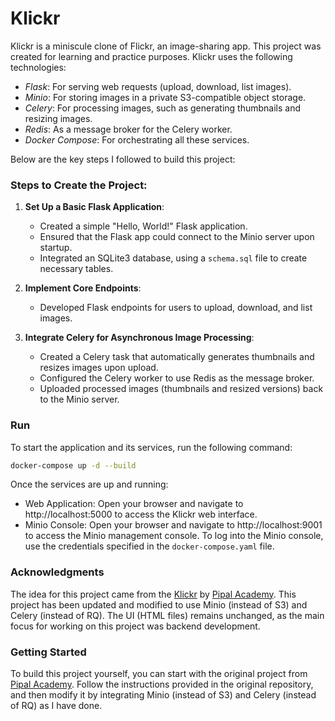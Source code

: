 # Klickr
Klickr is a miniscule clone of Flickr, an image-sharing app. This project was created for learning and practice purposes. Klickr uses the following technologies:
- *Flask*: For serving web requests (upload, download, list images).
- *Minio*: For storing images in a private S3-compatible object storage.
- *Celery*: For processing images, such as generating thumbnails and resizing images.
- *Redis*: As a message broker for the Celery worker.
- *Docker Compose*: For orchestrating all these services.

Below are the key steps I followed to build this project:
### Steps to Create the Project:

1. **Set Up a Basic Flask Application**:
   - Created a simple "Hello, World!" Flask application.
   - Ensured that the Flask app could connect to the Minio server upon startup.
   - Integrated an SQLite3 database, using a `schema.sql` file to create necessary tables.

2. **Implement Core Endpoints**:
   - Developed Flask endpoints for users to upload, download, and list images.

3. **Integrate Celery for Asynchronous Image Processing**:
   - Created a Celery task that automatically generates thumbnails and resizes images upon upload.
   - Configured the Celery worker to use Redis as the message broker.
   - Uploaded processed images (thumbnails and resized versions) back to the Minio server.
  
### Run
To start the application and its services, run the following command:
```bash
docker-compose up -d --build
```
Once the services are up and running:
- Web Application: Open your browser and navigate to http://localhost:5000 to access the Klickr web interface.
- Minio Console: Open your browser and navigate to http://localhost:9001 to access the Minio management console. To log into the Minio console, use the credentials specified in the `docker-compose.yaml` file.
  
### Acknowledgments

The idea for this project came from the [Klickr](https://github.com/pipalacademy/klickr) by [Pipal Academy](https://pipal.in/). This project has been updated and modified to use Minio (instead of S3) and Celery (instead of RQ). The UI (HTML files) remains unchanged, as the main focus for working on this project was backend development.

### Getting Started

To build this project yourself, you can start with the original project from [Pipal Academy](https://github.com/pipalacademy/klickr). Follow the instructions provided in the original repository, and then modify it by integrating Minio (instead of S3) and Celery (instead of RQ) as I have done.

